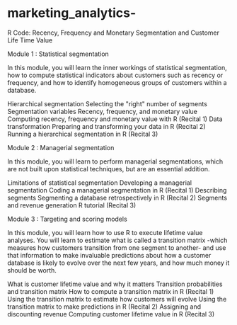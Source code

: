 # marketing_analytics-
R Code: Recency, Frequency and Monetary Segmentation and Customer Life Time Value 

Module 1 : Statistical segmentation

In this module, you will learn the inner workings of statistical segmentation, how to compute statistical indicators about customers such as recency or frequency, and how to identify homogeneous groups of customers within a database. 

Hierarchical segmentation
Selecting the "right" number of segments
Segmentation variables
Recency, frequency, and monetary value
Computing recency, frequency and monetary value with R (Recital 1)
Data transformation
Preparing and transforming your data in R (Recital 2)
Running a hierarchical segmentation in R (Recital 3)

Module 2 : Managerial segmentation

In this module, you will learn to perform managerial segmentations, which are not built upon statistical techniques, but are an essential addition. 

Limitations of statistical segmentation
Developing a managerial segmentation
Coding a managerial segmentation in R (Recital 1)
Describing segments
Segmenting a database retrospectively in R (Recital 2)
Segments and revenue generation
R tutorial (Recital 3)

Module 3 : Targeting and scoring models

In this module, you will learn how to use R to execute lifetime value analyses. You will learn to estimate what is called a transition matrix -which measures how customers transition from one segment to another- and use that information to make invaluable predictions about how a customer database is likely to evolve over the next few years, and how much money it should be worth.

What is customer lifetime value and why it matters
Transition probabilities and transition matrix
How to compute a transition matrix in R (Recital 1)
Using the transition matrix to estimate how customers will evolve
Using the transition matrix to make predictions in R (Recital 2)
Assigning and discounting revenue
Computing customer lifetime value in R (Recital 3)

